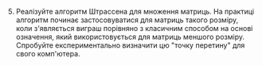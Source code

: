 5. Реалізуйте алгоритм Штрассена для множення матриць. На практиці алгоритм починає
застосовуватися для матриць такого розміру, коли з&#39;являється виграш порівняно з класичним
способом на основі означення, який використовується для матриць меншого розміру.
Спробуйте експериментально визначити цю &quot;точку перетину&quot; для свого комп&#39;ютера.
